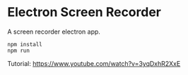 # Electron Screen Recorder
A screen recorder electron app. 


```
npm install
npm run
```

Tutorial: https://www.youtube.com/watch?v=3yqDxhR2XxE
